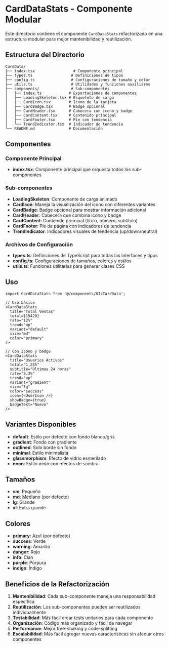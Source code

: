 # CardDataStats - Componente Modular

Este directorio contiene el componente `CardDataStats` refactorizado en una estructura modular para mejor mantenibilidad y reutilización.

## Estructura del Directorio

```
CardData/
├── index.tsx                 # Componente principal
├── types.ts                 # Definiciones de tipos
├── config.ts                # Configuraciones de tamaño y color
├── utils.ts                 # Utilidades y funciones auxiliares
├── components/              # Sub-componentes
│   ├── index.ts            # Exportaciones de componentes
│   ├── LoadingSkeleton.tsx # Esqueleto de carga
│   ├── CardIcon.tsx        # Icono de la tarjeta
│   ├── CardBadge.tsx       # Badge opcional
│   ├── CardHeader.tsx      # Cabecera con icono y badge
│   ├── CardContent.tsx     # Contenido principal
│   ├── CardFooter.tsx      # Pie con tendencia
│   └── TrendIndicator.tsx  # Indicador de tendencia
└── README.md               # Documentación
```

## Componentes

### Componente Principal
- **index.tsx**: Componente principal que orquesta todos los sub-componentes

### Sub-componentes
- **LoadingSkeleton**: Componente de carga animado
- **CardIcon**: Maneja la visualización del icono con diferentes variantes
- **CardBadge**: Badge opcional para mostrar información adicional
- **CardHeader**: Cabecera que combina icono y badge
- **CardContent**: Contenido principal (título, número, subtítulo)
- **CardFooter**: Pie de página con indicadores de tendencia
- **TrendIndicator**: Indicadores visuales de tendencia (up/down/neutral)

### Archivos de Configuración
- **types.ts**: Definiciones de TypeScript para todas las interfaces y tipos
- **config.ts**: Configuraciones de tamaños, colores y estilos
- **utils.ts**: Funciones utilitarias para generar clases CSS

## Uso

```tsx
import CardDataStats from '@/components/UI/CardData';

// Uso básico
<CardDataStats
  title="Total Ventas"
  total={15420}
  rate="12%"
  trend="up"
  variant="default"
  size="md"
  color="primary"
/>

// Con icono y badge
<CardDataStats
  title="Usuarios Activos"
  total="1,245"
  subtitle="Últimas 24 horas"
  rate="5.3%"
  trend="up"
  variant="gradient"
  size="lg"
  color="success"
  icon={<UserIcon />}
  showBadge={true}
  badgeText="Nuevo"
/>
```

## Variantes Disponibles

- **default**: Estilo por defecto con fondo blanco/gris
- **gradient**: Fondo con gradiente
- **outlined**: Solo borde sin fondo
- **minimal**: Estilo minimalista
- **glassmorphism**: Efecto de vidrio esmerilado
- **neon**: Estilo neón con efectos de sombra

## Tamaños

- **sm**: Pequeño
- **md**: Mediano (por defecto)
- **lg**: Grande
- **xl**: Extra grande

## Colores

- **primary**: Azul (por defecto)
- **success**: Verde
- **warning**: Amarillo
- **danger**: Rojo
- **info**: Cian
- **purple**: Púrpura
- **indigo**: Índigo

## Beneficios de la Refactorización

1. **Mantenibilidad**: Cada sub-componente maneja una responsabilidad específica
2. **Reutilización**: Los sub-componentes pueden ser reutilizados individualmente
3. **Testabilidad**: Más fácil crear tests unitarios para cada componente
4. **Organización**: Código más organizado y fácil de navegar
5. **Performance**: Mejor tree-shaking y code-splitting
6. **Escalabilidad**: Más fácil agregar nuevas características sin afectar otros componentes 